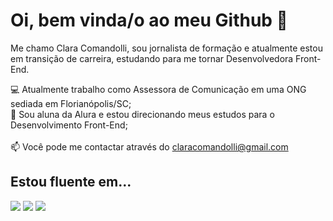 <h1> Oi, bem vinda/o ao meu Github 👋 </h1>

Me chamo Clara Comandolli, sou jornalista de formação e atualmente estou em transição de carreira, estudando para me tornar Desenvolvedora Front-End.

💻 Atualmente trabalho como Assessora de Comunicação em uma ONG sediada em Florianópolis/SC;
<br>
🧠 Sou aluna da Alura e estou direcionando meus estudos para o Desenvolvimento Front-End;
<br>
<br>
📫 Você pode me contactar através do claracomandolli@gmail.com

<h2> Estou fluente em... </h2>
<img src="https://cdn.jsdelivr.net/gh/devicons/devicon@latest/icons/html5/html5-original.svg" />
<img src="https://cdn.jsdelivr.net/gh/devicons/devicon@latest/icons/css3/css3-original.svg" />
<img src="https://cdn.jsdelivr.net/gh/devicons/devicon@latest/icons/javascript/javascript-original.svg" />
                    
          
          
